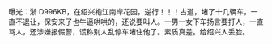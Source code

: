 曝光：浙 D996KB，在绍兴袍江南岸花园，逆行！！！占道，堵了十几辆车，一直不退让，保安来了也牛逼哄哄的，还说要叫人。一男一女下车扬言要打人，一直骂人，还涉嫌报假警，谎称别人乱停车堵住他了。素质真差。给绍兴人丢脸。 ​​​​